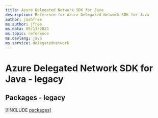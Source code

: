 ```yaml
---
title: Azure Delegated Network SDK for Java
description: Reference for Azure Delegated Network SDK for Java
author: joshfree
ms.author: jfree
ms.data: 09/13/2023
ms.topic: reference
ms.devlang: java
ms.service: delegatednetwork
---
```

# Azure Delegated Network SDK for Java - legacy
## Packages - legacy
[!INCLUDE [packages](delegated-network-index.md)]